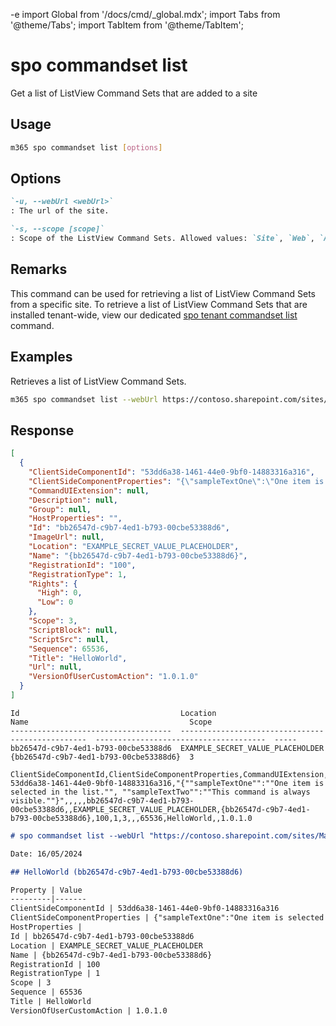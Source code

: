 -e <!-- DISCLAIMER: All secrets, passwords, and sensitive values in this document are examples only and not real credentials. -->
import Global from '/docs/cmd/_global.mdx';
import Tabs from '@theme/Tabs';
import TabItem from '@theme/TabItem';

# spo commandset list

Get a list of ListView Command Sets that are added to a site

## Usage

```sh
m365 spo commandset list [options]
```

## Options

```md definition-list
`-u, --webUrl <webUrl>`
: The url of the site.

`-s, --scope [scope]`
: Scope of the ListView Command Sets. Allowed values: `Site`, `Web`, `All`. Defaults to `All`.
```

<Global />

## Remarks

This command can be used for retrieving a list of ListView Command Sets from a specific site. To retrieve a list of ListView Command Sets that are installed tenant-wide, view our dedicated [spo tenant commandset list](../tenant/tenant-commandset-list.mdx) command.

## Examples

Retrieves a list of ListView Command Sets.

```sh
m365 spo commandset list --webUrl https://contoso.sharepoint.com/sites/sales
```

## Response

<Tabs>
  <TabItem value="JSON">

  ```json
  [
    {
      "ClientSideComponentId": "53dd6a38-1461-44e0-9bf0-14883316a316",
      "ClientSideComponentProperties": "{\"sampleTextOne\":\"One item is selected in the list.\", \"sampleTextTwo\":\"This command is always visible.\"}",
      "CommandUIExtension": null,
      "Description": null,
      "Group": null,
      "HostProperties": "",
      "Id": "bb26547d-c9b7-4ed1-b793-00cbe53388d6",
      "ImageUrl": null,
      "Location": "EXAMPLE_SECRET_VALUE_PLACEHOLDER",
      "Name": "{bb26547d-c9b7-4ed1-b793-00cbe53388d6}",
      "RegistrationId": "100",
      "RegistrationType": 1,
      "Rights": {
        "High": 0,
        "Low": 0
      },
      "Scope": 3,
      "ScriptBlock": null,
      "ScriptSrc": null,
      "Sequence": 65536,
      "Title": "HelloWorld",
      "Url": null,
      "VersionOfUserCustomAction": "1.0.1.0"
    }
  ]
  ```

  </TabItem>
  <TabItem value="Text">

  ```text
  Id                                    Location                                           Name                                    Scope
  ------------------------------------  -------------------------------------------------  --------------------------------------  -----
  bb26547d-c9b7-4ed1-b793-00cbe53388d6  EXAMPLE_SECRET_VALUE_PLACEHOLDER  {bb26547d-c9b7-4ed1-b793-00cbe53388d6}  3    
  ```

  </TabItem>
  <TabItem value="CSV">

  ```csv
  ClientSideComponentId,ClientSideComponentProperties,CommandUIExtension,Description,Group,HostProperties,Id,ImageUrl,Location,Name,RegistrationId,RegistrationType,Scope,ScriptBlock,ScriptSrc,Sequence,Title,Url,VersionOfUserCustomAction
  53dd6a38-1461-44e0-9bf0-14883316a316,"{""sampleTextOne"":""One item is selected in the list."", ""sampleTextTwo"":""This command is always visible.""}",,,,,bb26547d-c9b7-4ed1-b793-00cbe53388d6,,EXAMPLE_SECRET_VALUE_PLACEHOLDER,{bb26547d-c9b7-4ed1-b793-00cbe53388d6},100,1,3,,,65536,HelloWorld,,1.0.1.0
  ```

  </TabItem>
  <TabItem value="Markdown">

  ```md
  # spo commandset list --webUrl "https://contoso.sharepoint.com/sites/Marketing"

  Date: 16/05/2024

  ## HelloWorld (bb26547d-c9b7-4ed1-b793-00cbe53388d6)

  Property | Value
  ---------|-------
  ClientSideComponentId | 53dd6a38-1461-44e0-9bf0-14883316a316
  ClientSideComponentProperties | {"sampleTextOne":"One item is selected in the list.", "sampleTextTwo":"This command is always visible."}
  HostProperties |
  Id | bb26547d-c9b7-4ed1-b793-00cbe53388d6
  Location | EXAMPLE_SECRET_VALUE_PLACEHOLDER
  Name | {bb26547d-c9b7-4ed1-b793-00cbe53388d6}
  RegistrationId | 100
  RegistrationType | 1
  Scope | 3
  Sequence | 65536
  Title | HelloWorld
  VersionOfUserCustomAction | 1.0.1.0
  ```

  </TabItem>
</Tabs>
